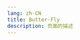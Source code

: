 ```yaml
---
lang: zh-CN
title: Butter-Fly
description: 页面的描述
---
```


<br><br>

<MusicPlayer musicId="4940920" musicSrc="https://oss-xuxin.oss-cn-beijing.aliyuncs.com/blog/music/Butter-Fly.mp3" style="margin:0 auto" theme="borealis"></MusicPlayer>

<br><br>


<Comment></Comment>
